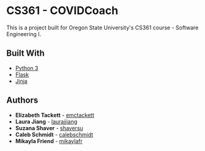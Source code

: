 # CS361 - COVIDCoach
This is a project built for Oregon State University's CS361 course - Software Engineering I.

## Built With
* [Python 3](https://docs.python.org/3/)
* [Flask](https://flask.palletsprojects.com/en/1.1.x/)
* [Jinja](https://jinja.palletsprojects.com/en/2.11.x/)

## Authors

* **Elizabeth Tackett** - [emctackett](https://github.com/emctackett)
* **Laura Jiang** - [laurajjiang](https://github.com/laurajjiang)
* **Suzana Shaver** - [shaversu](https://github.com/shaversu)
* **Caleb Schmidt** - [calebschmidt](https://github.com/calebschmidt)
* **Mikayla Friend** - [mikaylafr](https://github.com/MikaylaFr)
